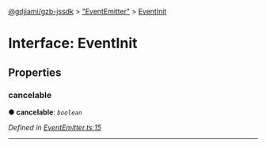 [@gdjiami/gzb-jssdk](../README.md) > ["EventEmitter"](../modules/_eventemitter_.md) > [EventInit](../interfaces/_eventemitter_.eventinit.md)



# Interface: EventInit


## Properties
<a id="cancelable"></a>

###  cancelable

**●  cancelable**:  *`boolean`* 

*Defined in [EventEmitter.ts:15](https://github.com/GDJiaMi/gzb-jssdk/blob/6a995d9/src/EventEmitter.ts#L15)*





___


